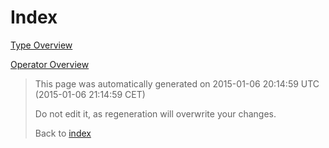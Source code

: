 # Index

[Type Overview](TypeOverview.md)

[Operator Overview](OperatorOverview.md)



> This page was automatically generated on 2015-01-06 20:14:59 UTC (2015-01-06 21:14:59 CET)
> 
> 
> Do not edit it, as regeneration will overwrite your changes.
> 
> 
> Back to [index](Index.md)